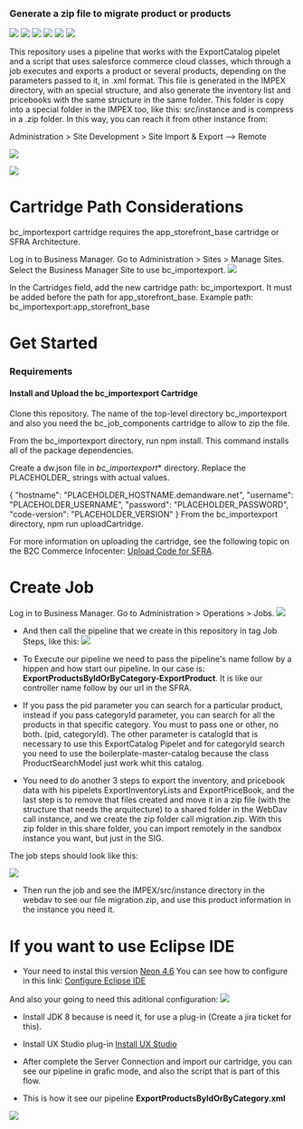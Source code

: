 ### Generate a zip file to migrate product or products

![](https://img.shields.io/github/stars/pandao/editor.md.svg) ![](https://img.shields.io/github/forks/pandao/editor.md.svg) ![](https://img.shields.io/github/tag/pandao/editor.md.svg) ![](https://img.shields.io/github/release/pandao/editor.md.svg) ![](https://img.shields.io/github/issues/pandao/editor.md.svg) ![](https://img.shields.io/bower/v/editor.md.svg)

This repository uses a pipeline that works with the ExportCatalog pipelet and a script that uses salesforce commerce cloud classes, which through a job executes and exports a product or several products, depending on the parameters passed to it, in .xml format. This file is generated in the IMPEX directory, with an special structure, and also generate the inventory list and pricebooks with the same structure in the same folder. This folder is copy into a special folder in the IMPEX too, like this: src/instance and is compress in a .zip folder. In this way, you can reach it from other instance from:

Administration > Site Development > Site Import & Export --> Remote 

![](https://i.ibb.co/K60vKLQ/migration-File.png)

![](https://i.ibb.co/yhRwqJB/Create-the-structure-for-copy-into-instance-folder-in-a-zip-file.png)

# Cartridge Path Considerations
bc_importexport cartridge requires the app_storefront_base cartridge or SFRA Architecture.

Log in to Business Manager.
Go to Administration > Sites > Manage Sites.
Select the Business Manager Site to use bc_importexport.
![](https://i.ibb.co/W3jzqPp/Business-Manager-Site.png)

In the Cartridges field, add the new cartridge path: bc_importexport. It must be added before the path for app_storefront_base. Example path: bc_importexport:app_storefront_base

# Get Started
### Requirements
#### Install and Upload the bc_importexport Cartridge

Clone this repository. The name of the top-level directory bc_importexport and also you need the bc_job_components cartridge to allow to zip the file.

From the bc_importexport directory, run npm install. This command installs all of the package dependencies.

Create a dw.json file in *bc_importexport** directory. Replace the PLACEHOLDER_ strings with actual values.

{
    "hostname": "PLACEHOLDER_HOSTNAME.demandware.net",
    "username": "PLACEHOLDER_USERNAME",
    "password": "PLACEHOLDER_PASSWORD",
    "code-version": "PLACEHOLDER_VERSION"
}
From the bc_importexport directory, npm run uploadCartridge.

For more information on uploading the cartridge, see the following topic on the B2C Commerce Infocenter: [Upload Code for SFRA](https://documentation.b2c.commercecloud.salesforce.com/DOC2/index.jsp?topic=%2Fcom.demandware.dochelp%2Fcontent%2Fb2c_commerce%2Ftopics%2Fsfra%2Fb2c_uploading_code.html "Upload Code for SFRA").

# Create Job
Log in to Business Manager.
Go to Administration > Operations > Jobs.
![](https://i.ibb.co/0r3W0cG/Create-New-Job.png)

- And then call the pipeline that we create in this repository in tag Job Steps,  like this:
![](https://i.ibb.co/ctR9DNG/Configuration-Steps.png)

- To Execute our pipeline we need to pass the pipeline's name follow by a hippen and how start our pipeline. In our case is: **ExportProductsByIdOrByCategory-ExportProduct**. It is like our controller name follow by our url in the SFRA.

- If you pass the pid parameter you can search for a particular product, instead if you pass categoryId parameter, you can search for all the products in that specific category. You must to pass one or other, no both. (pid, categoryId). The other parameter is catalogId that is necessary to use this ExportCatalog Pipelet and for categoryId search you need to use the boilerplate-master-catalog because the class ProductSearchModel just work whit this catalog.

- You need to do another 3 steps to export the inventory, and pricebook data with his pipelets ExportInventoryLists and ExportPriceBook, and the last step is to remove that files created and move it in a zip file (with the structure that needs the arquitecture) to a shared folder in the WebDav call instance, and we create the zip folder call migration.zip. With this zip folder in this share folder, you can import remotely in the sandbox instance you want, but just in the SIG.  

The job steps should look like this:

![](https://i.ibb.co/hRh18GX/job-Migration.png)

- Then run the job and see the IMPEX/src/instance directory in the webdav to see our file migration.zip, and use this product information in the instance you need it.

# If you want to use Eclipse IDE
- Your need to instal this version [Neon 4.6](https://www.eclipse.org/downloads/packages/release/neon/3 "Neon 4.6")
 You can see how to configure in this link: [Configure Eclipse IDE](https://confluence.ontrq.com/pages/viewpage.action?spaceKey=ACDC&title=Lab%3A+Eclipse+IDE+Setup "Configure Eclipse IDE")
 
 And also your going to need this aditional configuration: ![](https://i.ibb.co/1zxD5cg/Preference-Network-Connections-Direct.png)
- Install JDK 8 because is need it, for use a plug-in (Create a jira ticket for this).
- Install  UX Studio plug-in [Install UX Studio](https://documentation.b2c.commercecloud.salesforce.com/DOC1/index.jsp?topic=%2Fcom.demandware.dochelp%2FLegacyDevDoc%2FInstallUXStudio.html&resultof=%22%45%63%6c%69%70%73%65%22%20%22%65%63%6c%69%70%73%22%20 "Install UX Studio")

- After complete the Server Connection and import our cartridge, you can see our pipeline in grafic mode, and also the script that is part of this flow.
- This is how it see our pipeline **ExportProductsByIdOrByCategory.xml**

![](https://i.ibb.co/1qWkRMh/pipeline-Export-Products-By-Id-Or-By-Category-xml.png)
